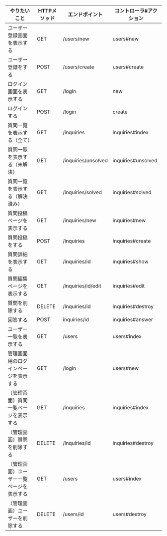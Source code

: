 |  やりたいこと  |  HTTPメソッド  |  エンドポイント  |  コントローラ#アクション  |
| ---- | ---- | ---- | ---- |
|  ユーザー登録画面を表示する  |  GET  |  /users/new  |  users#new  |
|  ユーザー登録をする  |  POST  |  /users/create  |  users#create  |
|  ログイン画面を表示する  |  GET  |  /login  |  new  |
|  ログインする  |   POST  |  /login  |  create  |
|  質問一覧を表示する（全て）  |  GET  |  /inquiries  |  inquiries#index  |
|  質問一覧を表示する（未解決）  |  GET  |  /inquiries/unsolved  |  inquiries#unsolved  |
|  質問一覧を表示する（解決済み）  |  GET  |  /inquiries/solved  |  inquiries#solved  |
|  質問投稿ページを表示する  |  GET  |  /inquiries/new  |  inquiries#new  |
|  質問投稿をする  |  POST  |  /inquiries  |  inquiries#create  |
|  質問詳細を表示する  |  GET  |  /inquiries/id  |  inquiries#show  |
|  質問編集ページを表示する  |  GET  |  /inquiries/id/edit  |  inquiries#edit  |
|  質問を削除する  |   DELETE  |  /inquiries/id  |  inquiries#destroy  |
|  回答する  |  POST  |  inquiries/id  |  inquiries#answer  |
|  ユーザー一覧を表示する  |  GET  |  /users  |  users#index  |
|  管理画面用のログインページを表示する  |  GET  |  /login  |  users#new  |
|  （管理画面）質問一覧ページを表示する  |  GET  |  /inquiries  |  inquiries#index  |
|  （管理画面）質問を削除する  |  DELETE  |  /inquiries/id  |  inquiries#destroy  |
|  （管理画面）ユーザー一覧ページを表示する  |  GET  |  /users  |  users#index  |
|  （管理画面）ユーザーを削除する  |  DELETE  |  /users/id  |  users#destroy  |
